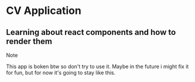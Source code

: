 # CV Application
## Learning about react components and how to render them
> [!NOTE]  
> This app is boken btw so don't try to use it. Maybe in the future i might fix it for fun, but for now it's going to stay like this.

